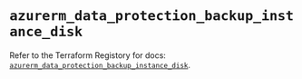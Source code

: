 # `azurerm_data_protection_backup_instance_disk`

Refer to the Terraform Registory for docs: [`azurerm_data_protection_backup_instance_disk`](https://www.terraform.io/docs/providers/azurerm/r/data_protection_backup_instance_disk).
